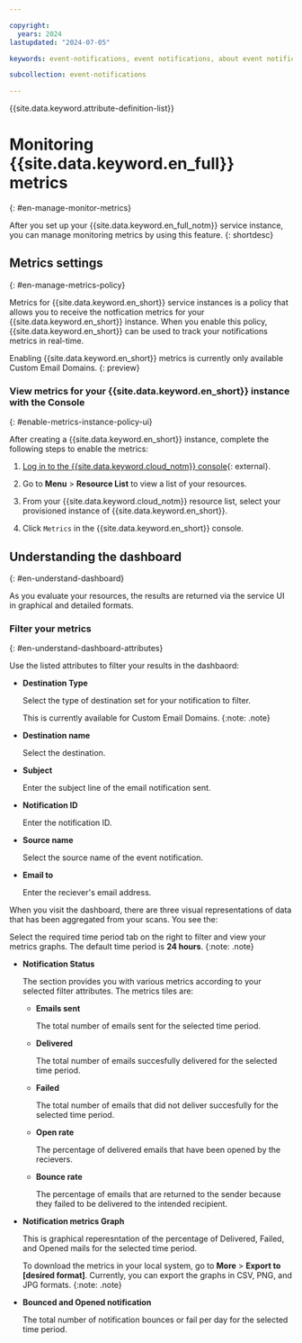 ```yaml
---

copyright:
  years: 2024
lastupdated: "2024-07-05"

keywords: event-notifications, event notifications, about event notifications, data security, compliance, data security and compliance, ciphers

subcollection: event-notifications

---
```


{{site.data.keyword.attribute-definition-list}}

# Monitoring {{site.data.keyword.en_full}} metrics
{: #en-manage-monitor-metrics}

After you set up your {{site.data.keyword.en_full_notm}} service
instance, you can manage monitoring metrics by using this feature.
{: shortdesc}

## Metrics settings
{: #en-manage-metrics-policy}

Metrics for {{site.data.keyword.en_short}} service instances is
a policy that allows you to receive the notfication metrics for your
{{site.data.keyword.en_short}} instance. When you enable this
policy, {{site.data.keyword.en_short}} can be used to track your notifications metrics in real-time.

Enabling {{site.data.keyword.en_short}} metrics is currently only available
Custom Email Domains.
{: preview}

### View metrics for your {{site.data.keyword.en_short}} instance with the Console
{: #enable-metrics-instance-policy-ui}

After creating a {{site.data.keyword.en_short}} instance, complete the following steps to enable the metrics:

1. [Log in to the {{site.data.keyword.cloud_notm}} console](/login/){: external}.

1. Go to **Menu** &gt; **Resource List** to view a list of your resources.

1. From your {{site.data.keyword.cloud_notm}} resource list, select your
    provisioned instance of {{site.data.keyword.en_short}}.

1. Click `Metrics` in the {{site.data.keyword.en_short}} console.

## Understanding the dashboard
{: #en-understand-dashboard}

As you evaluate your resources, the results are returned via the service UI in graphical and detailed formats.

### Filter your metrics
{: #en-understand-dashboard-attributes}

Use the listed attributes to filter your results in the dashbaord:

 * **Destination Type**

   Select the type of destination set for your notification to filter.

   This is currently available for Custom Email Domains.
   {:note: .note}


 * **Destination name**

    Select the destination.

 * **Subject**

   Enter the subject line of the email notification sent.

 * **Notification ID**

   Enter the notification ID.

 * **Source name**

   Select the source name of the event notification.

 * **Email to**

   Enter the reciever's email address.


When you visit the dashboard, there are three visual representations of data that has been aggregated from your scans. You see the:

Select the required time period tab on the right to filter and view your metrics graphs. The default time period is **24 hours**.
{:note: .note}

* **Notification Status**

   The section provides you with various metrics according to your selected filter attributes. The metrics tiles are:

    * **Emails sent**

        The total number of emails sent for the selected time period.

    * **Delivered**

        The total number of emails succesfully delivered for the selected time period.

    * **Failed**

        The total number of emails that did not deliver succesfully for the selected time period.


    * **Open rate**

        The percentage of delivered emails that have been opened by the recievers.

    * **Bounce rate**

        The percentage of emails that are returned to the sender because they failed to be delivered to the intended recipient.


* **Notification metrics Graph**

   This is graphical reperesntation of the percentage of Delivered, Failed, and Opened mails for the selected time period.

   To download the metrics in your local system, go to **More** &gt; **Export to [desired format]**. Currently, you can export the graphs in CSV, PNG, and JPG formats.
{:note: .note}


* **Bounced and Opened notification**

    The total number of notification bounces or fail per day for the selected time period.
